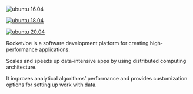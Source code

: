 ![ubuntu 16.04](https://github.com/cyberduckninja/RocketJoe/workflows/ubuntu%2016.04/badge.svg)

[![ubuntu 18.04](https://github.com/duckstax/RocketJoe/actions/workflows/ubuntu_18_04.yaml/badge.svg)](https://github.com/duckstax/RocketJoe/actions/workflows/ubuntu_18_04.yaml)

[![ubuntu 20.04](https://github.com/duckstax/RocketJoe/actions/workflows/ubuntu_20_04.yaml/badge.svg)](https://github.com/duckstax/RocketJoe/actions/workflows/ubuntu_20_04.yaml)

RocketJoe is a software development platform for creating high-performance applications. 

Scales and speeds up data-intensive apps by using distributed computing architecture. 

It improves analytical algorithms’ performance and provides customization options for setting up work with data.
